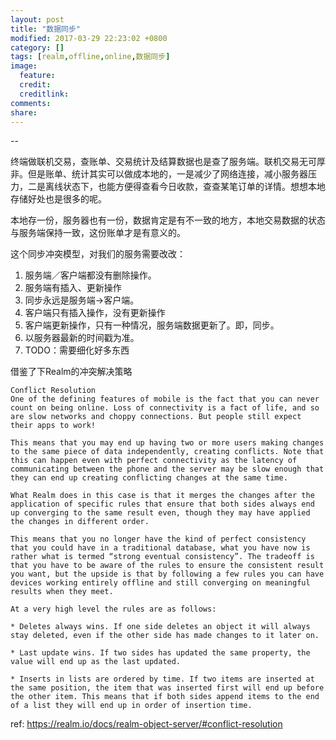 ```yaml
---
layout: post
title: "数据同步"
modified: 2017-03-29 22:23:02 +0800
category: []
tags: [realm,offline,online,数据同步]
image:
  feature: 
  credit: 
  creditlink: 
comments: 
share: 
---
```


--

终端做联机交易，查账单、交易统计及结算数据也是查了服务端。联机交易无可厚非。但是账单、统计其实可以做成本地的，一是减少了网络连接，减小服务器压力，二是离线状态下，也能方便得查看今日收款，查查某笔订单的详情。想想本地存储好处也是很多的呢。

本地存一份，服务器也有一份，数据肯定是有不一致的地方，本地交易数据的状态与服务端保持一致，这份账单才是有意义的。

这个同步冲突模型，对我们的服务需要改改：

1. 服务端／客户端都没有删除操作。
1. 服务端有插入、更新操作
1. 同步永远是服务端->客户端。
1. 客户端只有插入操作，没有更新操作
1. 客户端更新操作，只有一种情况，服务端数据更新了。即，同步。
1. 以服务器最新的时间戳为准。
1. TODO：需要细化好多东西

借鉴了下Realm的冲突解决策略

```
Conflict Resolution
One of the defining features of mobile is the fact that you can never count on being online. Loss of connectivity is a fact of life, and so are slow networks and choppy connections. But people still expect their apps to work!

This means that you may end up having two or more users making changes to the same piece of data independently, creating conflicts. Note that this can happen even with perfect connectivity as the latency of communicating between the phone and the server may be slow enough that they can end up creating conflicting changes at the same time.

What Realm does in this case is that it merges the changes after the application of specific rules that ensure that both sides always end up converging to the same result even, though they may have applied the changes in different order.

This means that you no longer have the kind of perfect consistency that you could have in a traditional database, what you have now is rather what is termed “strong eventual consistency”. The tradeoff is that you have to be aware of the rules to ensure the consistent result you want, but the upside is that by following a few rules you can have devices working entirely offline and still converging on meaningful results when they meet.

At a very high level the rules are as follows:

* Deletes always wins. If one side deletes an object it will always stay deleted, even if the other side has made changes to it later on.

* Last update wins. If two sides has updated the same property, the value will end up as the last updated.

* Inserts in lists are ordered by time. If two items are inserted at the same position, the item that was inserted first will end up before the other item. This means that if both sides append items to the end of a list they will end up in order of insertion time.
```

ref: https://realm.io/docs/realm-object-server/#conflict-resolution

